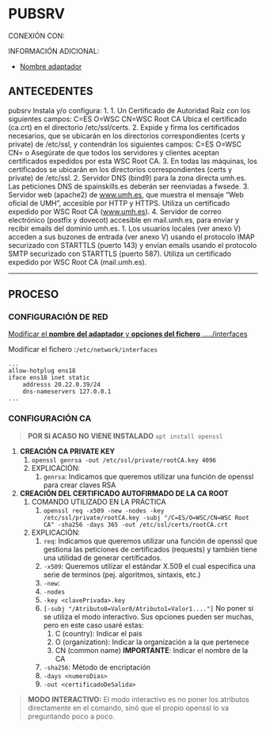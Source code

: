# PUBSRV

CONEXIÓN CON: 

INFORMACIÓN ADICIONAL:
- [Nombre adaptador](apuntesGenerales#network)

## ANTECEDENTES

pubsrv Instala y/o configura: 
1. 
	1. Un Certificado de Autoridad Raíz con los siguientes campos: C=ES O=WSC CN=WSC Root CA Ubica el certificado (ca.crt) en el directorio /etc/ssl/certs. 
	2. Expide y firma los certificados necesarios, que se ubicarán en los directorios correspondientes (certs y private) de /etc/ssl, y contendrán los siguientes campos: C=ES O=WSC CN= o Asegúrate de que todos los servidores y clientes aceptan certificados expedidos por esta WSC Root CA.
	3. En todas las máquinas, los certificados se ubicarán en los directorios correspondientes (certs y private) de /etc/ssl.
2. Servidor DNS (bind9) para la zona directa umh.es. Las peticiones DNS de spainskills.es deberán ser reenviadas a fwsede. 
3. Servidor web (apache2) de www.umh.es, que muestra el mensaje “Web oficial de UMH”, accesible por HTTP y HTTPS. Utiliza un certificado expedido por WSC Root CA (www.umh.es). 
4. Servidor de correo electrónico (postfix y dovecot) accesible en mail.umh.es, para enviar y recibir emails del dominio umh.es.
	1. Los usuarios locales (ver anexo V) acceden a sus buzones de entrada (ver anexo V) usando el protocolo IMAP securizado con STARTTLS (puerto 143) y envían emails usando el protocolo SMTP securizado con STARTTLS (puerto 587). Utiliza un certificado expedido por WSC Root CA (mail.umh.es).

---

## PROCESO

### CONFIGURACIÓN  DE RED

[Modificar el **nombre del adaptador** y **opciones del fichero** ...../interfaces](apuntesGenerales#network)

Modificar el fichero :`/etc/network/interfaces`

```
...
allow-hotplug ens18
iface ens18 inet static
	addresss 20.22.0.39/24
	dns-nameservers 127.0.0.1
...
```

### CONFIGURACIÓN CA

>**POR SI ACASO NO VIENE INSTALADO**
>`apt install openssl`

1. **CREACIÓN CA PRIVATE KEY**
	1. `openssl genrsa -out /etc/ssl/private/rootCA.key 4096`
	2. EXPLICACIÓN:
		1. `genrsa`: Indicamos que queremos utilizar una función de openssl para crear claves RSA
2. **CREACIÓN DEL CERTIFICADO AUTOFIRMADO DE LA CA ROOT**
	1. COMANDO UTILIZADO EN LA PRÁCTICA
		1. `openssl req -x509 -new -nodes -key /etc/ssl/private/rootCA.key -subj "/C=ES/O=WSC/CN=WSC Root CA" -sha256 -days 365 -out /etc/ssl/certs/rootCA.crt`
	2. EXPLICACIÓN:
		1. `req`: Indicamos que queremos utilizar una función de openssl que gestiona las peticiones de certificados (requests) y también tiene una utilidad de generar certificados.
		2. `-x509`: Queremos utilizar el estándar X.509 el cual especifica una serie de terminos (pej. algoritmos, sintaxis, etc.)
		3. `-new`: 
		4. `-nodes`
		5. `-key <clavePrivada>.key`
		6. `[-subj "/Atributo0=Valor0/Atributo1=Valor1...."]` No poner si se utiliza el modo interactivo. Sus opciones pueden ser muchas, pero en este caso usaré estas:
			1. C (country): Indicar el pais
			2. O (organization): Indicar la organización a la que pertenece
			3. CN (common name) **IMPORTANTE**: Indicar el nombre de la CA 
		7. `-sha256`: Método de encriptación
		8. `-days <numeroDias>`
		9. `-out <certificadoDeSalida>`
>**MODO INTERACTIVO:**
 El modo interactivo es no poner los atributos directamente en el comando, sinó que el propio openssl lo va preguntando poco a poco.